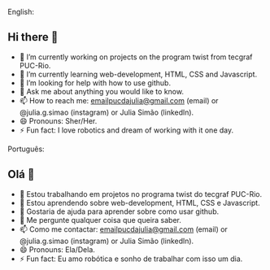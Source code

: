 English:

## Hi there 👋

- 🔭 I’m currently working on projects on the program twist from tecgraf PUC-Rio.
- 🌱 I’m currently learning web-development, HTML, CSS and Javascript.
- 🤔 I’m looking for help with how to use github.
- 💬 Ask me about anything you would like to know.
- 📫 How to reach me: emailpucdajulia@gmail.com (email) or @julia.g.simao (instagram) or Julia Simão (linkedln).
- 😄 Pronouns: Sher/Her.
- ⚡ Fun fact: I love robotics and dream of working with it one day.
  
Português:

## Olá 👋

- 🔭 Estou trabalhando em projetos no programa twist do tecgraf PUC-Rio.
- 🌱 Estou aprendendo sobre web-development, HTML, CSS e Javascript.
- 🤔 Gostaria de ajuda para aprender sobre como usar github.
- 💬 Me pergunte qualquer coisa que queira saber.
- 📫 Como me contactar: emailpucdajulia@gmail.com (email) or @julia.g.simao (instagram) or Julia Simão (linkedln).
- 😄 Pronouns: Ela/Dela.
- ⚡ Fun fact: Eu amo robótica e sonho de trabalhar com isso um dia.

<!--
**ju-s11/ju-s11** is a ✨ _special_ ✨ repository because its `README.md` (this file) appears on your GitHub profile.

Here are some ideas to get you started:

- 🔭 I’m currently working on ...
- 🌱 I’m currently learning ...
- 👯 I’m looking to collaborate on ...
- 🤔 I’m looking for help with ...
- 💬 Ask me about ...
- 📫 How to reach me: ...
- 😄 Pronouns: ...
- ⚡ Fun fact: ...
-->
